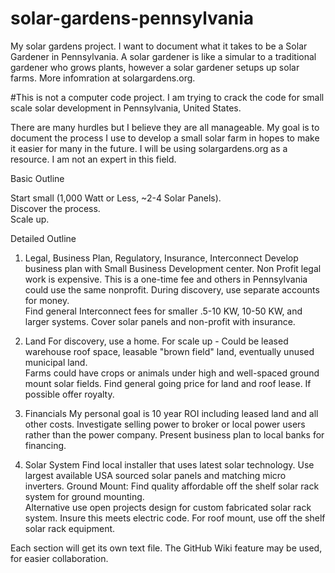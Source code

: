 solar-gardens-pennsylvania
==========================

My solar gardens project.  I want to document what it takes to be a Solar Gardener in Pennsylvania.  A solar gardener is like a simular to a traditional gardener who grows plants, however a solar gardener setups up solar farms.  More infomration at solargardens.org.



#This is not a computer code project.  I am trying to crack the code for small scale solar development in Pennsylvania, United States.

There are many hurdles but I believe they are all manageable.  My goal is to document the process I use to develop a small solar farm in hopes to make it easier for many in the future.  I will be using solargardens.org as a resource.  I am not an expert in this field.


Basic Outline

Start small (1,000 Watt or Less, ~2-4 Solar Panels).  
Discover the process.  
Scale up.

Detailed Outline


1. Legal, Business Plan, Regulatory, Insurance, Interconnect
Develop business plan with Small Business Development center.
Non Profit legal work is expensive.  This is a one-time fee and others in Pennsylvania could use the same nonprofit.
During discovery, use separate accounts for money.  
Find general Interconnect fees for smaller .5-10 KW, 10-50 KW, and larger systems.
Cover solar panels and non-profit with insurance.

2. Land
For discovery, use a home.
For scale up - Could be leased warehouse roof space, leasable "brown field" land, eventually unused municipal land.  
Farms could have crops or animals under high and well-spaced ground mount solar fields.
Find general going price for land and roof lease.
If possible offer royalty.

3. Financials
My personal goal is 10 year ROI including leased land and all other costs.
Investigate selling power to broker or local power users rather than the power company.
Present business plan to local banks for financing.

4. Solar System
Find local installer that uses latest solar technology.
Use largest available USA sourced solar panels and matching micro inverters.
Ground Mount:
	Find quality affordable off the shelf solar rack system for ground mounting.  
	Alternative use open projects design for custom fabricated solar rack system.  Insure this meets electric code.
For roof mount, use off the shelf solar rack equipment.


Each section will get its own text file.  The GitHub Wiki feature may be used, for easier collaboration.
